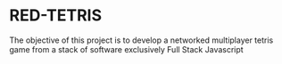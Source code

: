 # RED-TETRIS
The objective of this project is to develop a networked multiplayer tetris game from a stack of software exclusively Full Stack Javascript

